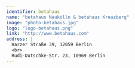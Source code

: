 ```yaml
---
identifier: betahaus
name: "betahaus Neukölln & betahaus Kreuzberg"
image: "photo-betahaus.jpg"
logo: "logo-betahaus.png"
link: "http://www.betahaus.com"
address: |
  Harzer Straße 39, 12059 Berlin 
  <br>
  Rudi-Dutschke-Str. 23, 10969 Berlin
---
```

